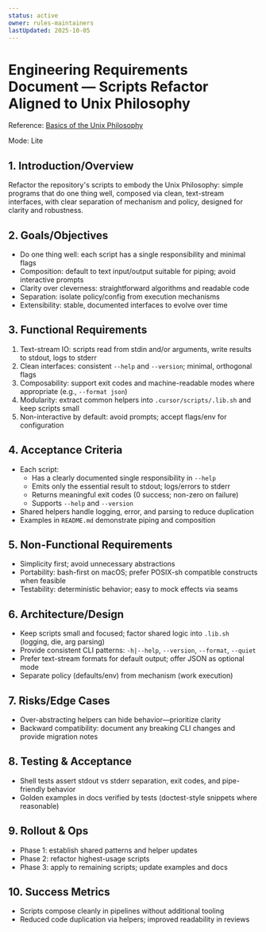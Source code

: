 ```yaml
---
status: active
owner: rules-maintainers
lastUpdated: 2025-10-05
---
```


# Engineering Requirements Document — Scripts Refactor Aligned to Unix Philosophy

Reference: [Basics of the Unix Philosophy](https://cscie2x.dce.harvard.edu/hw/ch01s06.html)

Mode: Lite

## 1. Introduction/Overview

Refactor the repository's scripts to embody the Unix Philosophy: simple programs that do one thing well, composed via clean, text-stream interfaces, with clear separation of mechanism and policy, designed for clarity and robustness.

## 2. Goals/Objectives

- Do one thing well: each script has a single responsibility and minimal flags
- Composition: default to text input/output suitable for piping; avoid interactive prompts
- Clarity over cleverness: straightforward algorithms and readable code
- Separation: isolate policy/config from execution mechanisms
- Extensibility: stable, documented interfaces to evolve over time

## 3. Functional Requirements

1. Text-stream IO: scripts read from stdin and/or arguments, write results to stdout, logs to stderr
2. Clean interfaces: consistent `--help` and `--version`; minimal, orthogonal flags
3. Composability: support exit codes and machine-readable modes where appropriate (e.g., `--format json`)
4. Modularity: extract common helpers into `.cursor/scripts/.lib.sh` and keep scripts small
5. Non-interactive by default: avoid prompts; accept flags/env for configuration

## 4. Acceptance Criteria

- Each script:
  - Has a clearly documented single responsibility in `--help`
  - Emits only the essential result to stdout; logs/errors to stderr
  - Returns meaningful exit codes (0 success; non-zero on failure)
  - Supports `--help` and `--version`
- Shared helpers handle logging, error, and parsing to reduce duplication
- Examples in `README.md` demonstrate piping and composition

## 5. Non-Functional Requirements

- Simplicity first; avoid unnecessary abstractions
- Portability: bash-first on macOS; prefer POSIX-sh compatible constructs when feasible
- Testability: deterministic behavior; easy to mock effects via seams

## 6. Architecture/Design

- Keep scripts small and focused; factor shared logic into `.lib.sh` (logging, die, arg parsing)
- Provide consistent CLI patterns: `-h|--help`, `--version`, `--format`, `--quiet`
- Prefer text-stream formats for default output; offer JSON as optional mode
- Separate policy (defaults/env) from mechanism (work execution)

## 7. Risks/Edge Cases

- Over-abstracting helpers can hide behavior—prioritize clarity
- Backward compatibility: document any breaking CLI changes and provide migration notes

## 8. Testing & Acceptance

- Shell tests assert stdout vs stderr separation, exit codes, and pipe-friendly behavior
- Golden examples in docs verified by tests (doctest-style snippets where reasonable)

## 9. Rollout & Ops

- Phase 1: establish shared patterns and helper updates
- Phase 2: refactor highest-usage scripts
- Phase 3: apply to remaining scripts; update examples and docs

## 10. Success Metrics

- Scripts compose cleanly in pipelines without additional tooling
- Reduced code duplication via helpers; improved readability in reviews
